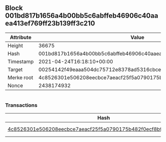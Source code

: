 ## Block 001bd817b1656a4b00bb5c6abffeb46906c40aaea413ef769ff23b139ff3c210

Attribute | Value
--- | ---
Height | 36675
Hash | 001bd817b1656a4b00bb5c6abffeb46906c40aaea413ef769ff23b139ff3c210
Timestamp | 2021-04-24T16:18:10+00:00
Target | 00254142f49eaaa504dc75712e8378ad5316cbcead634704b3734b6271167cc4
Merke root | 4c8526301e506208eecbce7aeacf25f5a0790175b482f0ecf8bf8551380d79e6
Nonce | 2438174932

```

```

### Transactions

Hash | Amount
--- | ---
[4c8526301e506208eecbce7aeacf25f5a0790175b482f0ecf8bf8551380d79e6](4c8526301e506208eecbce7aeacf25f5a0790175b482f0ecf8bf8551380d79e6.md) | 10.00000000 SKEPTI 

